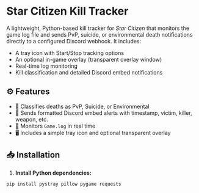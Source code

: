# Star Citizen Kill Tracker

A lightweight, Python-based kill tracker for *Star Citizen* that monitors the game log file and sends PvP, suicide, or environmental death notifications directly to a configured Discord webhook. It includes:

- A tray icon with Start/Stop tracking options
- An optional in-game overlay (transparent overlay window)
- Real-time log monitoring
- Kill classification and detailed Discord embed notifications

## ⚙️ Features

- 🧠 Classifies deaths as PvP, Suicide, or Environmental
- 🔔 Sends formatted Discord embed alerts with timestamp, victim, killer, weapon, etc.
- 📂 Monitors `Game.log` in real time
- 🖥️ Includes a simple tray icon and optional transparent overlay

## 📥 Installation

1. **Install Python dependencies:**

```bash
pip install pystray pillow pygame requests
